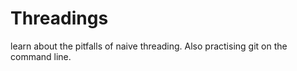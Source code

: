 # Threadings

learn about the pitfalls of naive threading.
Also practising git on the command line.
